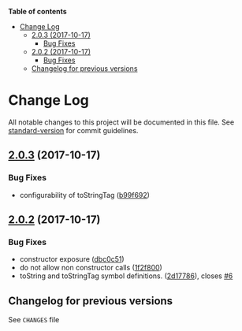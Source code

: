 <!-- START doctoc generated TOC please keep comment here to allow auto update -->
<!-- DON'T EDIT THIS SECTION, INSTEAD RE-RUN doctoc TO UPDATE -->
**Table of contents**

- [Change Log](#change-log)
  - [2.0.3 (2017-10-17)](#203-2017-10-17)
    - [Bug Fixes](#bug-fixes)
  - [2.0.2 (2017-10-17)](#202-2017-10-17)
    - [Bug Fixes](#bug-fixes-1)
  - [Changelog for previous versions](#changelog-for-previous-versions)

<!-- END doctoc generated TOC please keep comment here to allow auto update -->

# Change Log

All notable changes to this project will be documented in this file. See [standard-version](https://github.com/conventional-changelog/standard-version) for commit guidelines.

<a name="2.0.3"></a>
## [2.0.3](https://github.com/medikoo/es6-iterator/compare/v2.0.2...v2.0.3) (2017-10-17)


### Bug Fixes

* configurability of toStringTag ([b99f692](https://github.com/medikoo/es6-iterator/commit/b99f692))



<a name="2.0.2"></a>
## [2.0.2](https://github.com/medikoo/es6-iterator/compare/v2.0.1...v2.0.2) (2017-10-17)


### Bug Fixes

* constructor exposure ([dbc0c51](https://github.com/medikoo/es6-iterator/commit/dbc0c51))
* do not allow non constructor calls ([1f2f800](https://github.com/medikoo/es6-iterator/commit/1f2f800))
* toString and toStringTag symbol definitions. ([2d17786](https://github.com/medikoo/es6-iterator/commit/2d17786)), closes [#6](https://github.com/medikoo/es6-iterator/issues/6)

## Changelog for previous versions

See `CHANGES` file
